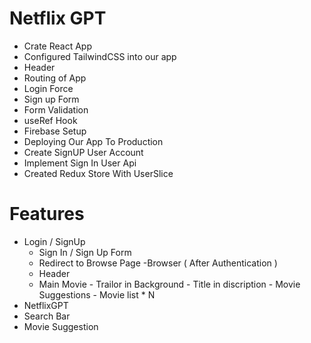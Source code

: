 # Netflix GPT

- Crate React App
- Configured TailwindCSS into our app
- Header 
- Routing of App
- Login Force 
- Sign up Form 
- Form Validation 
- useRef Hook 
- Firebase Setup 
- Deploying Our App To Production 
- Create SignUP User Account
- Implement Sign In User Api
- Created Redux Store With UserSlice 




# Features 
- Login / SignUp
    - Sign In / Sign Up Form
    - Redirect to Browse Page
-Browser ( After Authentication )
  - Header
  - Main Movie 
        - Trailor in Background 
        - Title in discription 
        - Movie Suggestions 
              - Movie list * N
- NetflixGPT
 - Search Bar
 - Movie Suggestion 


